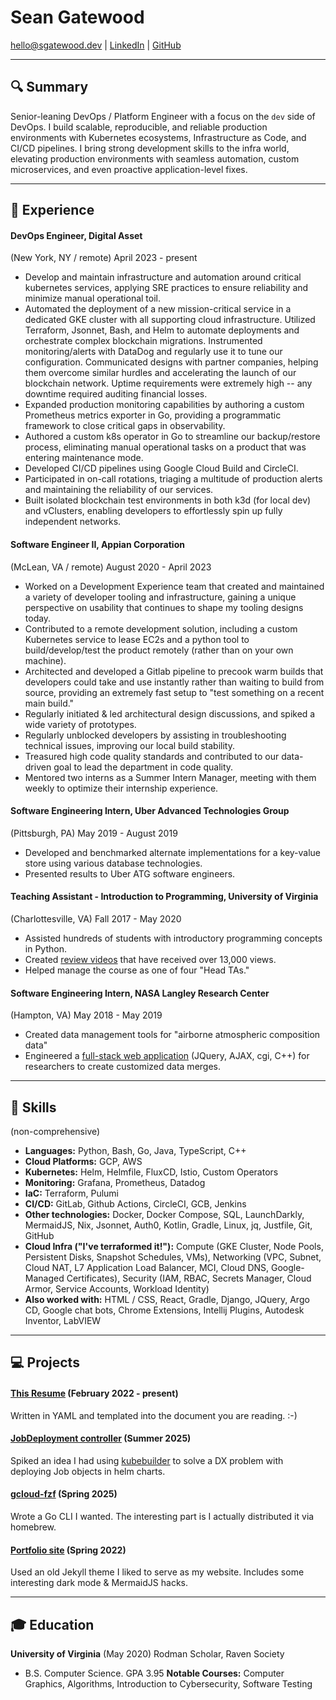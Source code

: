 # Sean Gatewood

hello@sgatewood.dev |
[LinkedIn](https://linkedin.com/in/sean-t-gatewood) |
[GitHub](https://github.com/sgatewood)

---

## 🔍 Summary

Senior-leaning DevOps / Platform Engineer with a focus on the <code>dev</code> side of DevOps. I build scalable, reproducible, and reliable production environments with Kubernetes ecosystems, Infrastructure as Code, and CI/CD pipelines. I bring strong development skills to the infra world, elevating production environments with seamless automation, custom microservices, and even proactive application-level fixes.

---

## 💼 Experience

#### **DevOps Engineer**, Digital Asset
(New York, NY / remote) April 2023 - present
- Develop and maintain infrastructure and automation around critical kubernetes services, applying SRE practices to ensure reliability and minimize manual operational toil.
- Automated the deployment of a new mission-critical service in a dedicated GKE cluster with all supporting cloud infrastructure. Utilized Terraform, Jsonnet, Bash, and Helm to automate deployments and orchestrate complex blockchain migrations. Instrumented monitoring/alerts with DataDog and regularly use it to tune our configuration. Communicated designs with partner companies, helping them overcome similar hurdles and accelerating the launch of our blockchain network. Uptime requirements were extremely high -- any downtime required auditing financial losses.
- Expanded production monitoring capabilities by authoring a custom Prometheus metrics exporter in Go, providing a programmatic framework to close critical gaps in observability.
- Authored a custom k8s operator in Go to streamline our backup/restore process, eliminating manual operational tasks on a product that was entering maintenance mode.
- Developed CI/CD pipelines using Google Cloud Build and CircleCI.
- Participated in on-call rotations, triaging a multitude of production alerts and maintaining the reliability of our services.
- Built isolated blockchain test environments in both k3d (for local dev) and vClusters, enabling developers to effortlessly spin up fully independent networks.

#### **Software Engineer II**, Appian Corporation
(McLean, VA / remote) August 2020 - April 2023
- Worked on a Development Experience team that created and maintained a variety of developer tooling and infrastructure, gaining a unique perspective on usability that continues to shape my tooling designs today.
- Contributed to a remote development solution, including a custom Kubernetes service to lease EC2s and a python tool to build/develop/test the product remotely (rather than on your own machine).
- Architected and developed a Gitlab pipeline to precook warm builds that developers could take and use instantly rather than waiting to build from source, providing an extremely fast setup to "test something on a recent main build."
- Regularly initiated & led architectural design discussions, and spiked a wide variety of prototypes.
- Regularly unblocked developers by assisting in troubleshooting technical issues, improving our local build stability.
- Treasured high code quality standards and contributed to our data-driven goal to lead the department in code quality.
- Mentored two interns as a Summer Intern Manager, meeting with them weekly to optimize their internship experience.

#### **Software Engineering Intern**, Uber Advanced Technologies Group
(Pittsburgh, PA) May 2019 - August 2019
- Developed and benchmarked alternate implementations for a key-value store using various database technologies.
- Presented results to Uber ATG software engineers.

#### **Teaching Assistant - Introduction to Programming**, University of Virginia
(Charlottesville, VA) Fall 2017 - May 2020
- Assisted hundreds of students with introductory programming concepts in Python.
- Created <a href="https://www.youtube.com/playlist?list=PLeih3T8PoRaYXpRwCVUmCEQqzZ51qyAmD">review videos</a> that have received over 13,000 views.
- Helped manage the course as one of four "Head TAs."

#### **Software Engineering Intern**, NASA Langley Research Center
(Hampton, VA) May 2018 - May 2019
- Created data management tools for "airborne atmospheric composition data"
- Engineered a <a href="https://www-air.larc.nasa.gov/cgi-bin/Driver.cgi?platform=KORUSAQ/DC8_AIRCRAFT">full-stack web application</a> (JQuery, AJAX, cgi, C++) for researchers to create customized data merges.


---

## 💪 Skills
(non-comprehensive)

- **Languages:** Python, Bash, Go, Java, TypeScript, C++
- **Cloud Platforms:** GCP, AWS
- **Kubernetes:** Helm, Helmfile, FluxCD, Istio, Custom Operators
- **Monitoring:** Grafana, Prometheus, Datadog
- **IaC:** Terraform, Pulumi
- **CI/CD:** GitLab, Github Actions, CircleCI, GCB, Jenkins
- **Other technologies:** Docker, Docker Compose, SQL, LaunchDarkly, MermaidJS, Nix, Jsonnet, Auth0, Kotlin, Gradle, Linux, jq, Justfile, Git, GitHub
- **Cloud Infra ("I've terraformed it!"):** Compute (GKE Cluster, Node Pools, Persistent Disks, Snapshot Schedules, VMs), Networking (VPC, Subnet, Cloud NAT, L7 Application Load Balancer, MCI, Cloud DNS, Google-Managed Certificates), Security (IAM, RBAC, Secrets Manager, Cloud Armor, Service Accounts, Workload Identity)
- **Also worked with:** HTML / CSS, React, Gradle, Django, JQuery, Argo CD, Google chat bots, Chrome Extensions, Intellij Plugins, Autodesk Inventor, LabVIEW

---

## 💻 Projects

#### **[This Resume](https://github.com/sgatewood/resume)** (February 2022 - present)

Written in YAML and templated into the document you are reading. :-)


#### **[JobDeployment controller](https://github.com/sgatewood/job-deployment)** (Summer 2025)

Spiked an idea I had using <a href="https://book.kubebuilder.io/">kubebuilder</a> to solve a DX problem with deploying Job objects in helm charts.


#### **[gcloud-fzf](https://github.com/sgatewood/gcloud-fzf)** (Spring 2025)

Wrote a Go CLI I wanted. The interesting part is I actually distributed it via homebrew.


#### **[Portfolio site](https://sgatewood.github.io)** (Spring 2022)

Used an old Jekyll theme I liked to serve as my website. Includes some interesting dark mode & MermaidJS hacks.



---

## 🎓 Education
**University of Virginia** (May 2020) Rodman Scholar, Raven Society
- B.S. Computer Science. GPA 3.95
**Notable Courses:** Computer Graphics, Algorithms, Introduction to Cybersecurity, Software Testing
